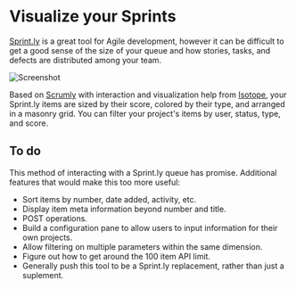 # Visualize your Sprints

[Sprint.ly](http://sprint.ly) is a great tool for Agile development, however it can be difficult to get a good sense of the size of your queue and how stories, tasks, and defects are distributed among your team. 

![Screenshot](http://f.cl.ly/items/2T0F1w0038161Y3p0g1r/Screen%20Shot%202013-09-08%20at%2012.48.29%20PM.png)

Based on [Scrumly](https://github.com/simpleenergy/Scrumly) with interaction and visualization help from [Isotope](https://github.com/desandro/isotope), your Sprint.ly items are sized by their score, colored by their type, and arranged in a masonry grid.  You can filter your project's items by user, status, type, and score. 

## To do

This method of interacting with a Sprint.ly queue has promise.  Additional features that would make this too more useful: 

* Sort items by number, date added, activity, etc.
* Display item meta information beyond number and title.
* POST operations.
* Build a configuration pane to allow users to input information for their own projects.
* Allow filtering on multiple parameters within the same dimension.
* Figure out how to get around the 100 item API limit.
* Generally push this tool to be a Sprint.ly replacement, rather than just a suplement.
